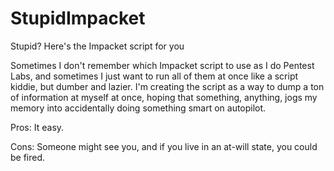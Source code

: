 # StupidImpacket
Stupid? Here's the Impacket script for you


Sometimes I don't remember which Impacket script to use as I do Pentest Labs, and sometimes I just want to run all of them at once like a script kiddie, but dumber and lazier. I'm creating the script as a way to dump a ton of information at myself at once, hoping that something, anything, jogs my memory into accidentally doing something smart on autopilot. 

Pros: It easy.

Cons: Someone might see you, and if you live in an at-will state, you could be fired. 
